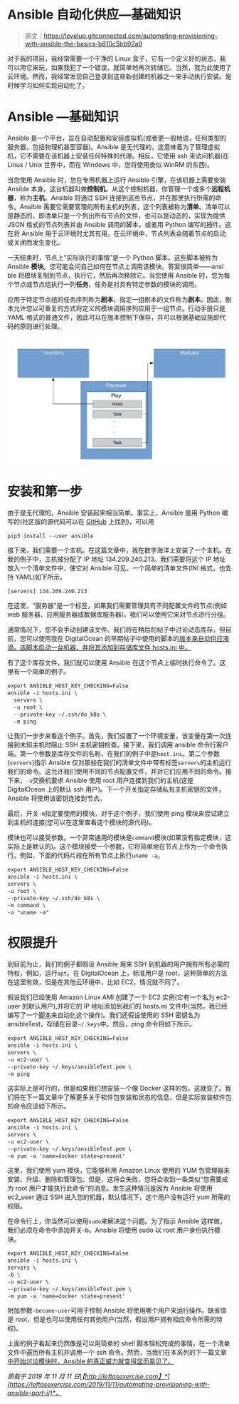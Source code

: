 # Ansible 自动化供应—基础知识

> 原文：<https://levelup.gitconnected.com/automating-provisioning-with-ansible-the-basics-b810c5bb92a9>

对于我的项目，我经常需要一个干净的 Linux 盒子，它有一个定义好的状态，我可以用它来玩，如果我犯了一个错误，就简单地再次转储它。当然，我为此使用了云环境。然而，我经常发现自己登录到这些新创建的机器之一来手动执行安装。是时候学习如何实现自动化了。

# Ansible —基础知识

Ansible 是一个平台，旨在自动配置和安装虚拟机(或者更一般地说，任何类型的服务器，包括物理机甚至容器)。Ansible 是无代理的，这意味着为了管理虚拟机，它不需要在该机器上安装任何特殊的代理。相反，它使用 ssh 来访问机器(在 Linux / Unix 世界中，而在 Windows 中，您将使用类似 WinRM 的东西)。

当您使用 Ansible 时，您在专用机器上运行 Ansible 引擎，在该机器上需要安装 Ansible 本身。这台机器叫做**控制机**。从这个控制机器，你管理一个或多个**远程机器**，称为**主机**。Ansible 将通过 SSH 连接到这些节点，并在那里执行所需的命令。Ansible 需要它需要管理的所有主机的列表，这个列表被称为**清单**。清单可以是静态的，即清单只是一个列出所有节点的文件，也可以是动态的，实现为提供 JSON 格式的节点列表并由 Ansible 调用的脚本，或者用 Python 编写的插件。这在将 Ansible 用于云环境时尤其有用，在云环境中，节点列表会随着节点的启动或关闭而发生变化。

一天结束时，节点上“实际执行的事情”是一个 Python 脚本。这些脚本被称为 Ansible **模块**。您可能会问自己如何在节点上调用该模块。答案很简单——ansi ble 将模块复制到节点，执行它，然后再次移除它。当您使用 Ansible 时，您为每个节点或节点组执行一列**任务**，任务是对具有特定参数的模块的调用。

应用于特定节点组的任务序列称为**剧本**，指定一组剧本的文件称为**剧本**。因此，剧本允许您以可重复的方式将定义的模块调用序列应用于一组节点。行动手册只是 YAML 格式的普通文件，因此可以在版本控制下保存，并可以根据基础设施即代码的原则进行处理。

![](img/df3cc4f9bcf989d02cf7855db2250af2.png)

# 安装和第一步

由于是无代理的，Ansible 安装起来相当简单。事实上，Ansible 是用 Python 编写的(社区版的源代码可以在 [GitHub](https://github.com/ansible/ansible) 上找到)，可以用

```
pip3 install --user ansible
```

接下来，我们需要一个主机。在这篇文章中，我在数字海洋上安装了一个主机。在我的例子中，主机被分配了 IP 地址 134.209.240.213。我们需要将这个 IP 地址放入一个清单文件中，使它对 Ansible 可见。一个简单的清单文件(INI 格式，也支持 YAML)如下所示。

```
[servers] 134.209.240.213
```

在这里，“服务器”是一个标签，如果我们需要管理具有不同配置文件的节点(例如 web 服务器、应用服务器或数据库服务器)，我们可以使用它来对节点进行分组。

通常情况下，您不会手动创建该文件。我们将在稍后的帖子中讨论动态库存，但目前，您可以使用我在 DigitalOcean 的早期帖子中使用的脚本的[版本来自动供应液滴。该脚本启动一台机器，并将其添加到存储库文件 hosts.ini 中。](https://github.com/christianb93/ansible-samples/blob/master/partI/create_droplet.sh)

有了这个库存文件，我们就可以使用 Ansible 在这个节点上临时执行命令了。这里有一个简单的例子。

```
export ANSIBLE_HOST_KEY_CHECKING=False 
ansible -i hosts.ini \ 
  servers \ 
  -u root \ 
  --private-key ~/.ssh/do_k8s \ 
  -m ping
```

让我们一步步来看这个例子。首先，我们设置了一个环境变量，该变量在第一次连接到未知主机时阻止 SSH 主机密钥检查。接下来，我们调用 ansible 命令行客户端。第一个参数是库存文件的名称，在我们的例子中是`host.ini`。第二个参数(`servers`)指示 Ansible 仅对那些在我们的清单文件中带有标签`servers`的主机运行我们的命令。这允许我们使用不同的节点配置文件，并对它们应用不同的命令。接下来，`-u`交换机要求 Ansible 使用 root 用户连接到我们的主机(这是 DigitalOcean 上的默认 ssh 用户)。下一个开关指定存储私有主机密钥的文件，Ansible 将使用该密钥连接到节点。

最后，开关`-m`指定要使用的模块。对于这个例子，我们使用 ping 模块来尝试建立到主机的连接(您可以在这里查看这个模块的源代码)。

模块也可以接受参数。一个非常通用的模块是`command`模块(如果没有指定模块，这实际上是默认的)。这个模块接受一个参数，它将简单地在节点上作为一个命令执行。例如，下面的代码片段在所有节点上执行`uname -a`。

```
export ANSIBLE_HOST_KEY_CHECKING=False 
ansible -i hosts.ini \ 
servers \ 
-u root \ 
--private-key ~/.ssh/do_k8s \ 
-m command \ 
-a "uname -a"
```

# 权限提升

到目前为止，我们的例子都假设 Ansible 用来 SSH 到机器的用户拥有所有必需的特权，例如，运行`apt`。在 DigitalOcean 上，标准用户是 root，这种简单的方法在这里有效，但是在其他云环境中，比如 EC2，情况就不同了。

假设我们已经使用 Amazon Linux AMI 创建了一个 EC2 实例(它有一个名为 ec2-user 的默认用户),并将它的 IP 地址添加到我们的 hosts.ini 文件中(当然，我已经编写了一个[脚本](https://github.com/christianb93/ansible-samples/blob/master/partI/create_ec2_instance.sh)来自动化这个操作)。我们还假设使用的 SSH 密钥名为 ansibleTest，存储在目录`~/.keys`中。然后，ping 命令将如下所示。

```
export ANSIBLE_HOST_KEY_CHECKING=False 
ansible -i hosts.ini \ 
servers \ 
-u ec2-user \ 
--private-key ~/.keys/ansibleTest.pem \ 
-m ping
```

这实际上是可行的，但是如果我们想安装一个像 Docker 这样的包，这就变了。我们将在下一篇文章中了解更多关于软件包安装和状态的信息，但是实际安装软件包的命令应该如下所示。

```
export ANSIBLE_HOST_KEY_CHECKING=False 
ansible -i hosts.ini \ 
servers \ 
-u ec2-user \ 
--private-key ~/.keys/ansibleTest.pem \ 
-m yum -a 'name=docker state=present'
```

这里，我们使用 yum 模块，它能够利用 Amazon Linux 使用的 YUM 包管理器来安装、升级、删除和管理包。但是，这将会失败，您将会收到一条类似“您需要成为 root 用户才能执行此命令”的消息。发生这种情况是因为 Ansible 将使用 ec2_user 通过 SSH 进入您的机器，默认情况下，这个用户没有运行 yum 所需的权限。

在命令行上，你当然可以使用`sudo`来解决这个问题。为了指示 Ansible 这样做，我们必须在命令中添加开关-b。Ansible 将使用 sudo 以 root 用户身份执行模块。

```
export ANSIBLE_HOST_KEY_CHECKING=False 
ansible -i hosts.ini \ 
servers \ 
-b \ 
-u ec2-user \ 
--private-key ~/.keys/ansibleTest.pem \ 
-m yum -a 'name=docker state=present'
```

附加参数`-become-user`可用于控制 Ansible 将使用哪个用户来运行操作。缺省值是 root，但是也可以使用任何其他用户(当然，假设用户拥有相应命令所需的特权)。

上面的例子看起来仍然像是可以用简单的 shell 脚本轻松完成的事情，在一个清单文件中遍历所有主机并调用一个 ssh 命令。然而，当我们在本系列的下一篇文章[中开始讨论模块时，Ansible 的真正威力就变得显而易见了。](https://leftasexercise.com/2019/11/18/automating-provisioning-with-ansible-using-modules/)

*原载于 2019 年 11 月 11 日*[*【http://leftasexercise.com】*](https://leftasexercise.com/2019/11/11/automating-provisioning-with-ansible-part-i/)*。*